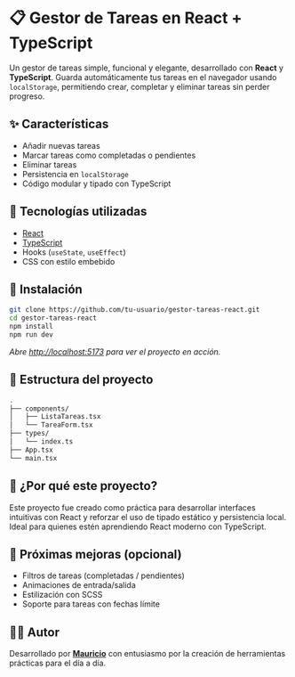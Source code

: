 
# 📋 Gestor de Tareas en React + TypeScript

Un gestor de tareas simple, funcional y elegante, desarrollado con **React** y **TypeScript**. Guarda automáticamente tus tareas en el navegador usando `localStorage`, permitiendo crear, completar y eliminar tareas sin perder progreso.

## ✨ Características

- Añadir nuevas tareas
- Marcar tareas como completadas o pendientes
- Eliminar tareas
- Persistencia en `localStorage`
- Código modular y tipado con TypeScript

## 🔧 Tecnologías utilizadas

- [React](https://react.dev/)
- [TypeScript](https://www.typescriptlang.org/)
- Hooks (`useState`, `useEffect`)
- CSS con estilo embebido

## 🚀 Instalación

```bash
git clone https://github.com/tu-usuario/gestor-tareas-react.git
cd gestor-tareas-react
npm install
npm run dev
```

_Abre [http://localhost:5173](http://localhost:5173) para ver el proyecto en acción._

## 📁 Estructura del proyecto

```bash
.
├── components/
│   ├── ListaTareas.tsx
│   └── TareaForm.tsx
├── types/
│   └── index.ts
├── App.tsx
└── main.tsx
```

## 🤔 ¿Por qué este proyecto?

Este proyecto fue creado como práctica para desarrollar interfaces intuitivas con React y reforzar el uso de tipado estático y persistencia local. Ideal para quienes estén aprendiendo React moderno con TypeScript.

## 📌 Próximas mejoras (opcional)

- Filtros de tareas (completadas / pendientes)
- Animaciones de entrada/salida
- Estilización con SCSS
- Soporte para tareas con fechas límite

## 🧑‍💻 Autor

Desarrollado por [**Mauricio**](https://github.com/mauricioverar) con entusiasmo por la creación de herramientas prácticas para el día a día.

